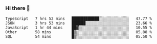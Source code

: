 ### Hi there 👋

<!--START_SECTION:waka-->
```text
TypeScript   7 hrs 52 mins   ████████████░░░░░░░░░░░░░   47.77 % 
JSON         3 hrs 53 mins   ██████░░░░░░░░░░░░░░░░░░░   23.66 % 
JavaScript   1 hr 44 mins    ██▓░░░░░░░░░░░░░░░░░░░░░░   10.55 % 
Other        58 mins         █▒░░░░░░░░░░░░░░░░░░░░░░░   05.88 % 
SQL          54 mins         █▒░░░░░░░░░░░░░░░░░░░░░░░   05.50 % 
```
<!--END_SECTION:waka-->

<!--
**arlenxuzj/arlenxuzj** is a ✨ _special_ ✨ repository because its `README.md` (this file) appears on your GitHub profile.

Here are some ideas to get you started:

- 🔭 I’m currently working on ...
- 🌱 I’m currently learning ...
- 👯 I’m looking to collaborate on ...
- 🤔 I’m looking for help with ...
- 💬 Ask me about ...
- 📫 How to reach me: ...
- 😄 Pronouns: ...
- ⚡ Fun fact: ...
-->
